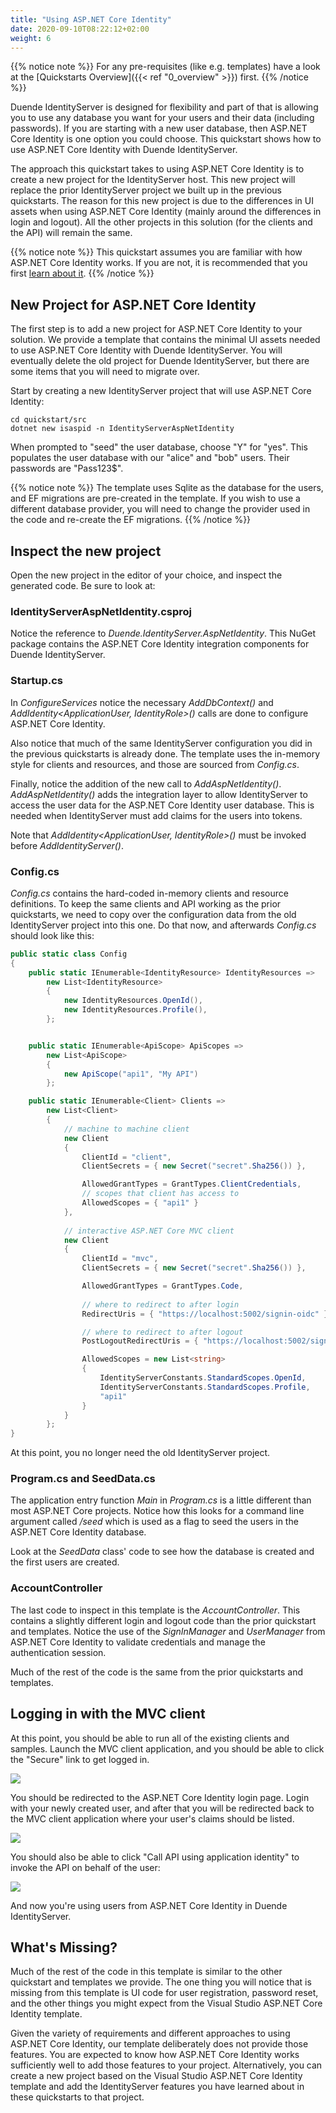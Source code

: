 ```yaml
---
title: "Using ASP.NET Core Identity"
date: 2020-09-10T08:22:12+02:00
weight: 6
---
```


{{% notice note %}}
For any pre-requisites (like e.g. templates) have a look at the [Quickstarts Overview]({{< ref "0_overview" >}}) first.
{{% /notice %}}

Duende IdentityServer is designed for flexibility and part of that is allowing you to use any database you want for your users and their data (including passwords).
If you are starting with a new user database, then ASP.NET Core Identity is one option you could choose.
This quickstart shows how to use ASP.NET Core Identity with Duende IdentityServer.

The approach this quickstart takes to using ASP.NET Core Identity is to create a new project for the IdentityServer host.
This new project will replace the prior IdentityServer project we built up in the previous quickstarts.
The reason for this new project is due to the differences in UI assets when using ASP.NET Core Identity (mainly around the differences in login and logout).
All the other projects in this solution (for the clients and the API) will remain the same.

{{% notice note %}}
This quickstart assumes you are familiar with how ASP.NET Core Identity works. If you are not, it is recommended that you first [learn about it](https://docs.microsoft.com/en-us/aspnet/core/security/authentication/identity).
{{% /notice %}}

## New Project for ASP.NET Core Identity
The first step is to add a new project for ASP.NET Core Identity to your solution.
We provide a template that contains the minimal UI assets needed to use ASP.NET Core Identity with Duende IdentityServer.
You will eventually delete the old project for Duende IdentityServer, but there are some items that you will need to migrate over.

Start by creating a new IdentityServer project that will use ASP.NET Core Identity:
    
    cd quickstart/src
    dotnet new isaspid -n IdentityServerAspNetIdentity

When prompted to "seed" the user database, choose "Y" for "yes".
This populates the user database with our "alice" and "bob" users. 
Their passwords are "Pass123$".

{{% notice note %}}
The template uses Sqlite as the database for the users, and EF migrations are pre-created in the template. If you wish to use a different database provider, you will need to change the provider used in the code and re-create the EF migrations.
{{% /notice %}}

## Inspect the new project
Open the new project in the editor of your choice, and inspect the generated code.
Be sure to look at:

### IdentityServerAspNetIdentity.csproj
Notice the reference to *Duende.IdentityServer.AspNetIdentity*. 
This NuGet package contains the ASP.NET Core Identity integration components for Duende IdentityServer.

### Startup.cs
In *ConfigureServices* notice the necessary *AddDbContext<ApplicationDbContext>()* and *AddIdentity<ApplicationUser, IdentityRole>()* calls are done to configure ASP.NET Core Identity.

Also notice that much of the same IdentityServer configuration you did in the previous quickstarts is already done.
The template uses the in-memory style for clients and resources, and those are sourced from *Config.cs*.

Finally, notice the addition of the new call to *AddAspNetIdentity<ApplicationUser>()*.
*AddAspNetIdentity()* adds the integration layer to allow IdentityServer to access the user data for the ASP.NET Core Identity user database.
This is needed when IdentityServer must add claims for the users into tokens.

Note that *AddIdentity<ApplicationUser, IdentityRole>()* must be invoked before *AddIdentityServer()*.

### Config.cs
*Config.cs* contains the hard-coded in-memory clients and resource definitions.
To keep the same clients and API working as the prior quickstarts, we need to copy over the configuration data from the old IdentityServer project into this one.
Do that now, and afterwards *Config.cs* should look like this:

```cs
public static class Config
{
    public static IEnumerable<IdentityResource> IdentityResources =>
        new List<IdentityResource>
        {
            new IdentityResources.OpenId(),
            new IdentityResources.Profile(),
        };


    public static IEnumerable<ApiScope> ApiScopes =>
        new List<ApiScope>
        {
            new ApiScope("api1", "My API")
        };

    public static IEnumerable<Client> Clients =>
        new List<Client>
        {
            // machine to machine client
            new Client
            {
                ClientId = "client",
                ClientSecrets = { new Secret("secret".Sha256()) },

                AllowedGrantTypes = GrantTypes.ClientCredentials,
                // scopes that client has access to
                AllowedScopes = { "api1" }
            },
                
            // interactive ASP.NET Core MVC client
            new Client
            {
                ClientId = "mvc",
                ClientSecrets = { new Secret("secret".Sha256()) },

                AllowedGrantTypes = GrantTypes.Code,
                    
                // where to redirect to after login
                RedirectUris = { "https://localhost:5002/signin-oidc" },

                // where to redirect to after logout
                PostLogoutRedirectUris = { "https://localhost:5002/signout-callback-oidc" },

                AllowedScopes = new List<string>
                {
                    IdentityServerConstants.StandardScopes.OpenId,
                    IdentityServerConstants.StandardScopes.Profile,
                    "api1"
                }
            }
        };
}
```

At this point, you no longer need the old IdentityServer project.

### Program.cs and SeedData.cs
The application entry function *Main* in *Program.cs* is a little different than most ASP.NET Core projects.
Notice how this looks for a command line argument called */seed* which is used as a flag to seed the users in the ASP.NET Core Identity database.

Look at the *SeedData* class' code to see how the database is created and the first users are created.

### AccountController
The last code to inspect in this template is the *AccountController*. 
This contains a slightly different login and logout code than the prior quickstart and templates.
Notice the use of the *SignInManager<ApplicationUser>* and *UserManager<ApplicationUser>* from ASP.NET Core Identity to validate credentials and manage the authentication session.

Much of the rest of the code is the same from the prior quickstarts and templates.

## Logging in with the MVC client
At this point, you should be able to run all of the existing clients and samples.
Launch the MVC client application, and you should be able to click the "Secure" link to get logged in.

![](../images/aspid_mvc_client.png)

You should be redirected to the ASP.NET Core Identity login page.
Login with your newly created user, and after that you will be redirected back to the MVC client application where your user's claims should be listed.

![](../images/aspid_claims.png)

You should also be able to click "Call API using application identity" to invoke the API on behalf of the user:

![](../images/aspid_api_claims.png)

And now you're using users from ASP.NET Core Identity in Duende IdentityServer.

## What's Missing?
Much of the rest of the code in this template is similar to the other quickstart and templates we provide.
The one thing you will notice that is missing from this template is UI code for user registration, password reset, and the other things you might expect from the Visual Studio ASP.NET Core Identity template.

Given the variety of requirements and different approaches to using ASP.NET Core Identity, our template deliberately does not provide those features.
You are expected to know how ASP.NET Core Identity works sufficiently well to add those features to your project.
Alternatively, you can create a new project based on the Visual Studio ASP.NET Core Identity template and add the IdentityServer features you have learned about in these quickstarts to that project.
